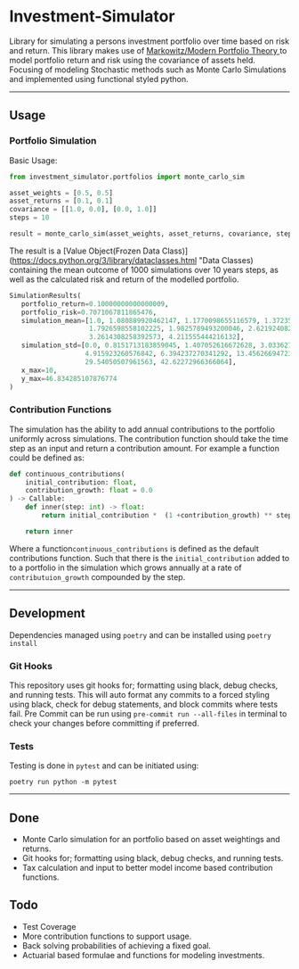 # Investment-Simulator
Library for simulating a persons investment portfolio over time based on risk and return. This library makes use of [Markowitz/Modern Portfolio Theory
](https://www.investopedia.com/terms/m/modernportfoliotheory.asp "Modern Portfolio Theory") to model portfolio return and risk using the covariance
 of assets held. Focusing of modeling Stochastic methods such as Monte Carlo Simulations and implemented using functional styled python.

---

## Usage
### Portfolio Simulation
Basic Usage:
```python
from investment_simulator.portfolios import monte_carlo_sim

asset_weights = [0.5, 0.5]
asset_returns = [0.1, 0.1]
covariance = [[1.0, 0.0], [0.0, 1.0]]
steps = 10

result = monte_carlo_sim(asset_weights, asset_returns, covariance, steps)
```

The result is a [Value Object(Frozen Data Class)](https://docs.python.org/3/library/dataclasses.html "Data Classes) containing the mean outcome of
 1000 simulations over 10 years steps, as well as the calculated risk and return of the modelled portfolio.
 ```python
SimulationResults(
    portfolio_return=0.10000000000000009,
    portfolio_risk=0.7071067811865476,
    simulation_mean=[1.0, 1.080889920462147, 1.1770098655116579, 1.372350014835664, 1.7036261053980901,
                     1.7926598558102225, 1.9825789493200046, 2.621924082582044, 3.200699630098704,
                     3.2614308258392573, 4.211555444216132],
    simulation_std=[0.0, 0.8151713183859045, 1.407052616672628, 3.0336270877135734, 4.8721084117880755,
                    4.915923260576842, 6.394237270341292, 13.456266947236522, 24.550547468886933,
                    29.54050507961563, 42.62272966366064],
    x_max=10,
    y_max=46.834285107876774
)
```

### Contribution Functions
The simulation has the ability to add annual contributions to the portfolio uniformly across simulations. The contribution function should take the
 time step as an input and return a contribution amount. For example a function could be defined as:
```python
def continuous_contributions(
    initial_contribution: float,
    contribution_growth: float = 0.0
) -> Callable:
    def inner(step: int) -> float:
        return initial_contribution *  (1 +contribution_growth) ** step

    return inner
```

Where a function`continuous_contributions` is defined as the default contributions function. Such that there is the `initial_contribution` added to
 to a portfolio in the simulation which grows annually at a rate of `contributuion_growth` compounded by the step.

---

## Development
Dependencies managed using `poetry` and can be installed using `poetry install`

### Git Hooks
This repository uses git hooks for; formatting using black, debug checks, and running tests. This will auto format any commits to a forced styling
 using black, check for debug statements, and block commits where tests fail. Pre Commit can be run using `pre-commit run --all-files` in terminal to
  check your changes before committing if preferred.

### Tests
Testing is done in `pytest` and can be initiated using:
```shell script
poetry run python -m pytest
```

---

## Done
* Monte Carlo simulation for an portfolio based on asset weightings and returns.
* Git hooks for; formatting using black, debug checks, and running tests.
* Tax calculation and input to better model income based contribution functions.

## Todo
* Test Coverage
* More contribution functions to support usage.
* Back solving probabilities of achieving a fixed goal.
* Actuarial based formulae and functions for modeling investments.
